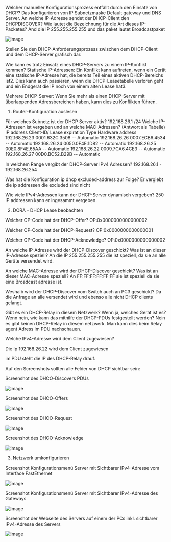 Welcher manueller Konfigurationsprozess entfällt durch den Einsatz von DHCP?
Das konfigurieren von IP Subnetzmaske Default gateway und DNS Server.
An welche IP-Adresse sendet der DHCP-Client den DHCPDISCOVER? Wie lautet die Bezeichnung für die Art dieses IP-Packetes?
And die IP 255.255.255.255 und das paket lautet Broadcastpaket

![image](Herunterladen.png)

Stellen Sie den DHCP-Anforderungsprozess zwischen dem DHCP-Client und dem DHCP-Server grafisch dar.

Wie kann es trotz Einsatz eines DHCP-Servers zu einem IP-Konflikt kommen?
Statische IP-Adressen: Ein Konflikt kann auftreten, wenn ein Gerät eine statische IP-Adresse hat, die bereits Teil eines aktiven DHCP-Bereichs ist2. Dies kann auch passieren, wenn die DHCP-Leasetabelle verloren geht und ein Endgerät die IP noch von einem alten Lease hat3.

Mehrere DHCP-Server: Wenn Sie mehr als einen DHCP-Server mit überlappenden Adressbereichen haben, kann dies zu Konflikten führen.






1. Router-Konfiguration auslesen

Für welches Subnetz ist der DHCP Server aktiv?
192.168.26.1 /24 
Welche IP-Adressen ist vergeben und an welche MAC-Adressen? (Antwort als Tabelle)
IP address       Client-ID/              Lease expiration        Type
                 Hardware address
192.168.26.23    0001.632C.3508           --                     Automatic
192.168.26.26    0007.ECB6.4534           --                     Automatic
192.168.26.24    0050.0F4E.1D82           --                     Automatic
192.168.26.25    00E0.8F4E.65AA           --                     Automatic
192.168.26.22    0009.7CA6.4CE3           --                     Automatic
192.168.26.27    00D0.BC52.B29B           --                     Automatic

In welchem Range vergibt der DHCP-Server IPv4 Adressen?
192.168.26.1     - 192.168.26.254

Was hat die Konfiguration ip dhcp excluded-address zur Folge?
Er vergiebt die ip addressen die excluded sind nicht

Wie viele IPv4-Adressen kann der DHCP-Server dynamisch vergeben?
250 IP addressen kann er ingesammt vergeben.


2. DORA - DHCP Lease beobachten

Welcher OP-Code hat der DHCP-Offer?
OP:0x0000000000000002

Welcher OP-Code hat der DHCP-Request?
OP:0x0000000000000001

Welcher OP-Code hat der DHCP-Acknowledge?
OP:0x0000000000000002

An welche IP-Adresse wird der DHCP-Discover geschickt? Was ist an dieser IP-Adresse speziell?
An die IP 255.255.255.255 die ist speziell, da sie an alle Geräte versendet wird.

An welche MAC-Adresse wird der DHCP-Discover geschickt? Was ist an dieser MAC-Adresse speziell?
An FF:FF:FF:FF:FF:FF sie ist speziell da sie eine Broadcast adresse ist.

Weshalb wird der DHCP-Discover vom Switch auch an PC3 geschickt?
Da die Anfrage an alle versendet wird und ebenso alle nicht DHCP clients gelangt.

Gibt es ein DHCP-Relay in diesem Netzwerk? Wenn ja, welches Gerät ist es? Wenn nein, wie kann das mithilfe der DHCP-PDUs festgestellt werden?
Nein es gibt keinen DHCP-Relay in diesem netzwerk. Man kann dies beim Relay agent Adress im PDU nachschauen.

Welche IPv4-Adresse wird dem Client zugewiesen?

Die Ip 192.168.26.22 wird dem Client zugewiesen

im PDU steht die IP des DHCP-Relay drauf.

Auf den Screenshots sollten alle Felder von DHCP sichtbar sein:

Screenshot des DHCO-Discovers PDUs

![image](q.png)

Screenshot des DHCO-Offers

![image](2.png)

Screenshot des DHCO-Request

![image](3.png)

Screenshot des DHCO-Acknowledge

![image](4.png)



3. Netzwerk umkonfigurieren

Screenshot Konfigurationsmenü Server mit Sichtbarer IPv4-Adresse vom Interface FastEthernet

![image](server1.png)

Screenshot Konfigurationsmenü Server mit Sichtbarer IPv4-Adresse des Gateways

![image](server2.png)

Screenshot der Webseite des Servers auf einem der PCs inkl. sichtbarer IPv4-Adresse des Servers

![image](server3.png)